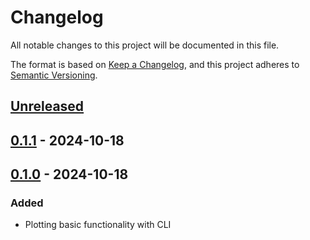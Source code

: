 # Changelog

All notable changes to this project will be documented in this file.

The format is based on [Keep a Changelog](https://keepachangelog.com/en/1.0.0/),
and this project adheres to [Semantic Versioning](https://semver.org/spec/v2.0.0.html).

## [Unreleased]

## [0.1.1] - 2024-10-18

## [0.1.0] - 2024-10-18

### Added

- Plotting basic functionality with CLI

[Unreleased]: https://github.com/RaczeQ/pixel-map/compare/0.1.1...HEAD

[0.1.1]: https://github.com/RaczeQ/pixel-map/compare/0.1.0...0.1.1

[0.1.0]: https://github.com/RaczeQ/pixel-map/releases/tag/0.1.0
